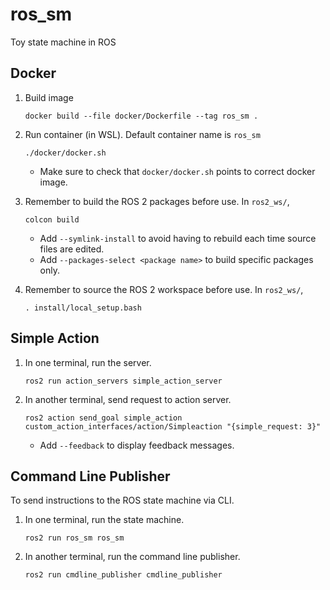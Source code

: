# ros_sm
 Toy state machine in ROS

## Docker

1. Build image

    ```
    docker build --file docker/Dockerfile --tag ros_sm .
    ```

1. Run container (in WSL). Default container name is `ros_sm`

    ```
    ./docker/docker.sh
    ```

    - Make sure to check that `docker/docker.sh` points to correct docker image. 

1. Remember to build the ROS 2 packages before use. In `ros2_ws/`,

    ```
    colcon build
    ```

    - Add `--symlink-install` to avoid having to rebuild each time source files are edited. 
    - Add `--packages-select <package name>` to build specific packages only. 

1. Remember to source the ROS 2 workspace before use. In `ros2_ws/`, 
    
    ```
    . install/local_setup.bash
    ```

## Simple Action

1. In one terminal, run the server.

    ```
    ros2 run action_servers simple_action_server
    ```

1. In another terminal, send request to action server.

    ```
    ros2 action send_goal simple_action custom_action_interfaces/action/Simpleaction "{simple_request: 3}"
    ```

    - Add `--feedback` to display feedback messages.

## Command Line Publisher

To send instructions to the ROS state machine via CLI. 

1. In one terminal, run the state machine.

    ```
    ros2 run ros_sm ros_sm
    ```

1. In another terminal, run the command line publisher.

    ```
    ros2 run cmdline_publisher cmdline_publisher
    ```